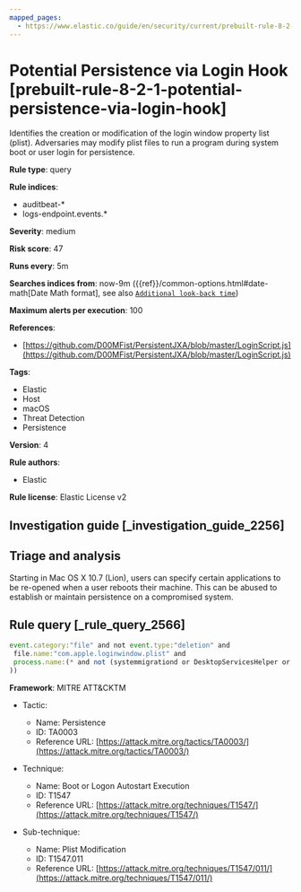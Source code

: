```yaml
---
mapped_pages:
  - https://www.elastic.co/guide/en/security/current/prebuilt-rule-8-2-1-potential-persistence-via-login-hook.html
---
```


# Potential Persistence via Login Hook [prebuilt-rule-8-2-1-potential-persistence-via-login-hook]

Identifies the creation or modification of the login window property list (plist). Adversaries may modify plist files to run a program during system boot or user login for persistence.

**Rule type**: query

**Rule indices**:

* auditbeat-*
* logs-endpoint.events.*

**Severity**: medium

**Risk score**: 47

**Runs every**: 5m

**Searches indices from**: now-9m ({{ref}}/common-options.html#date-math[Date Math format], see also [`Additional look-back time`](docs-content://solutions/security/detect-and-alert/create-detection-rule.md#rule-schedule))

**Maximum alerts per execution**: 100

**References**:

* [https://github.com/D00MFist/PersistentJXA/blob/master/LoginScript.js](https://github.com/D00MFist/PersistentJXA/blob/master/LoginScript.js)

**Tags**:

* Elastic
* Host
* macOS
* Threat Detection
* Persistence

**Version**: 4

**Rule authors**:

* Elastic

**Rule license**: Elastic License v2

## Investigation guide [_investigation_guide_2256]

## Triage and analysis

Starting in Mac OS X 10.7 (Lion), users can specify certain applications to be re-opened when a user reboots their machine. This can be abused to establish or maintain persistence on a compromised system.

## Rule query [_rule_query_2566]

```js
event.category:"file" and not event.type:"deletion" and
 file.name:"com.apple.loginwindow.plist" and
 process.name:(* and not (systemmigrationd or DesktopServicesHelper or diskmanagementd or rsync or launchd or cfprefsd or xpcproxy or ManagedClient or MCXCompositor or backupd or "iMazing Profile Editor"
))
```

**Framework**: MITRE ATT&CKTM

* Tactic:

    * Name: Persistence
    * ID: TA0003
    * Reference URL: [https://attack.mitre.org/tactics/TA0003/](https://attack.mitre.org/tactics/TA0003/)

* Technique:

    * Name: Boot or Logon Autostart Execution
    * ID: T1547
    * Reference URL: [https://attack.mitre.org/techniques/T1547/](https://attack.mitre.org/techniques/T1547/)

* Sub-technique:

    * Name: Plist Modification
    * ID: T1547.011
    * Reference URL: [https://attack.mitre.org/techniques/T1547/011/](https://attack.mitre.org/techniques/T1547/011/)



